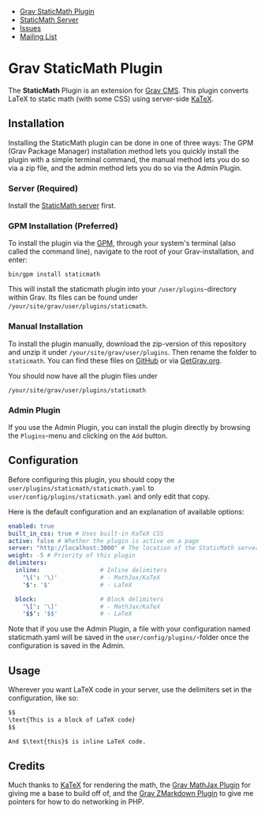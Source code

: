 - [Grav StaticMath Plugin](https://git.sr.ht/~fd/grav-plugin-staticmath)
- [StaticMath Server](https://git.sr.ht/~fd/staticmath-server)
- [Issues](https://todo.sr.ht/~fd/grav-plugin-staticmath)
- [Mailing List](https://lists.sr.ht/~fd/grav-plugin-staticmath)

# Grav StaticMath Plugin

The **StaticMath** Plugin is an extension for [Grav CMS](https://github.com/getgrav/grav). This plugin converts LaTeX to static math (with some CSS) using server-side [KaTeX](https://katex.org).

## Installation

Installing the StaticMath plugin can be done in one of three ways: The GPM (Grav Package Manager) installation method lets you quickly install the plugin with a simple terminal command, the manual method lets you do so via a zip file, and the admin method lets you do so via the Admin Plugin.

### Server (Required)

Install the [StaticMath server](https://git.sr.ht/~fd/staticmath-server) first.

### GPM Installation (Preferred)

To install the plugin via the [GPM](https://learn.getgrav.org/cli-console/grav-cli-gpm), through your system's terminal (also called the command line), navigate to the root of your Grav-installation, and enter:

    bin/gpm install staticmath

This will install the staticmath plugin into your `/user/plugins`-directory within Grav. Its files can be found under `/your/site/grav/user/plugins/staticmath`.

### Manual Installation

To install the plugin manually, download the zip-version of this repository and unzip it under `/your/site/grav/user/plugins`. Then rename the folder to `staticmath`. You can find these files on [GitHub](https://github.com//grav-plugin-staticmath) or via [GetGrav.org](https://getgrav.org/downloads/plugins).

You should now have all the plugin files under

    /your/site/grav/user/plugins/staticmath
	
### Admin Plugin

If you use the Admin Plugin, you can install the plugin directly by browsing the `Plugins`-menu and clicking on the `Add` button.

## Configuration

Before configuring this plugin, you should copy the `user/plugins/staticmath/staticmath.yaml` to `user/config/plugins/staticmath.yaml` and only edit that copy.

Here is the default configuration and an explanation of available options:

```yaml
enabled: true
built_in_css: true # Uses built-in KaTeX CSS
active: false # Whether the plugin is active on a page
server: "http://localhost:3000" # The location of the StaticMath server
weight: -5 # Priority of this plugin
delimiters:
  inline:                 # Inline delimiters
    '\(': '\)'            # - MathJax/KaTeX
    '$': '$'              # - LaTeX

  block:                  # Block delimiters
    '\[': '\]'            # - MathJax/KaTeX
    '$$': '$$'            # - LaTeX
```

Note that if you use the Admin Plugin, a file with your configuration named staticmath.yaml will be saved in the `user/config/plugins/`-folder once the configuration is saved in the Admin.

## Usage

Wherever you want LaTeX code in your server, use the delimiters set in the configuration, like so:

```markdown
$$
\text{This is a block of LaTeX code}
$$

And $\text{this}$ is inline LaTeX code.
```

## Credits

Much thanks to [KaTeX](https://katex.org) for rendering the math, the [Grav MathJax Plugin](https://github.com/Sommerregen/grav-plugin-mathjax) for giving me a base to build off of, and the [Grav ZMarkdown Plugin](https://github.com/AmauryCarrade/grav-plugin-zmarkdown-engine) to give me pointers for how to do networking in PHP.
